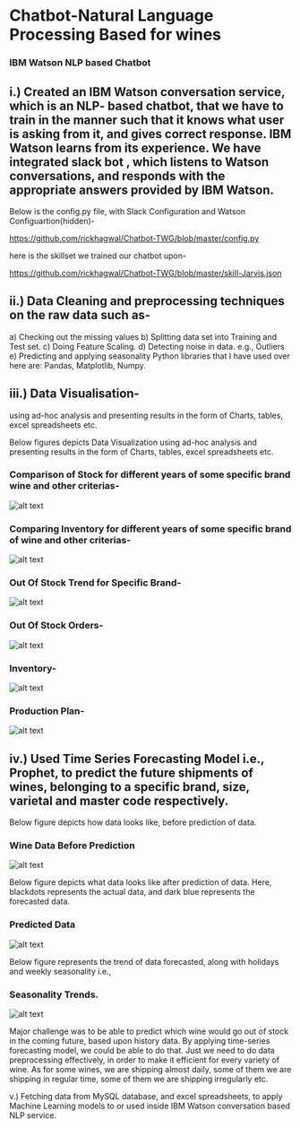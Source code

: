 # Chatbot-Natural Language Processing Based for wines

### IBM Watson NLP based Chatbot

## i.)	Created an IBM Watson conversation service, which is an NLP- based chatbot, that we have to train in the manner such that it knows what user is asking from it, and gives correct response.  IBM Watson learns from its experience. We have integrated slack bot , which listens to Watson conversations, and responds with the appropriate answers provided by IBM Watson. 
Below is the config.py file, with Slack Configuration and Watson Configuartion(hidden)-

https://github.com/rickhagwal/Chatbot-TWG/blob/master/config.py

here is the skillset we trained our chatbot upon-

https://github.com/rickhagwal/Chatbot-TWG/blob/master/skill-Jarvis.json

## ii.)	Data Cleaning and preprocessing techniques on the raw data such as-
a)	Checking out the missing values
b)	Splitting data set into Training and Test set.
c)	Doing Feature Scaling.
d)	Detecting noise in data. e.g., Outliers
e)	Predicting and applying seasonality
Python libraries that I have used over here are: Pandas, Matplotlib, Numpy.

## iii.)	Data Visualisation-

using ad-hoc analysis and presenting results in the form of Charts, tables, excel spreadsheets etc.

Below figures depicts Data Visualization using ad-hoc analysis and presenting results in the form of Charts, tables, excel spreadsheets etc.

### Comparison of Stock for different years of some specific brand wine and other criterias-

![alt text](https://github.com/rickhagwal/Chatbot-TWG/blob/master/Comparison.jpg)

### Comparing Inventory for different years of some specific brand of wine and other criterias-

![alt text](https://github.com/rickhagwal/Chatbot-TWG/blob/master/tablegraph.jpg)

### Out Of Stock Trend for Specific Brand-

![alt text](https://github.com/rickhagwal/Chatbot-TWG/blob/master/OOS-trend-for%20Franzia.jpg)

### Out Of Stock Orders-

![alt text](https://github.com/rickhagwal/Chatbot-TWG/blob/master/outOfStockList.jpg)

### Inventory-

![alt text](https://github.com/rickhagwal/Chatbot-TWG/blob/master/inventoryOutput.jpg)

### Production Plan-

![alt text](https://github.com/rickhagwal/Chatbot-TWG/blob/master/table.jpg)


## iv.)	Used Time Series Forecasting Model i.e., Prophet, to predict the future shipments of wines, belonging to a specific brand, size, varietal and master code respectively.

Below figure depicts how data looks like, before prediction of data.

### Wine Data Before Prediction

![alt text](https://github.com/rickhagwal/Chatbot-TWG/blob/master/Daily%20Shipment%20Seasonality.jpg)

Below figure depicts what data looks like after prediction of data. Here, blackdots represents the actual data, and dark blue represents the forecasted data.

### Predicted Data

![alt text](https://github.com/rickhagwal/Chatbot-TWG/blob/master/Predicted%20Data.jpg)

Below figure represents the trend of data forecasted, along with holidays and weekly seasonality i.e.,
### Seasonality Trends.

![alt text](https://github.com/rickhagwal/Chatbot-TWG/blob/master/Data%20forecasted%20for%20diff%20seasonalities.png)

Major challenge was to be able to predict which wine would go out of stock in the coming future, based upon history data. By applying time-series forecasting model, we could be able to do that. Just we need to do data preprocessing effectively, in order to make it efficient for every variety of wine. As for some wines, we are shipping almost daily, some of them we are shipping in regular time, some of them we are shipping irregularly etc.

v.)	Fetching data from MySQL database, and excel spreadsheets, to apply Machine Learning models to or used inside IBM Watson conversation based NLP service.


